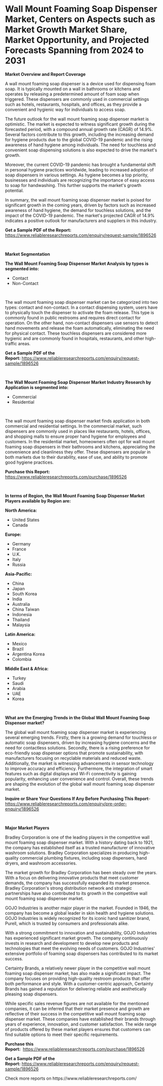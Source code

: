 <p><h1>Wall Mount Foaming Soap Dispenser Market, Centers on Aspects such as Market Growth Market Share, Market Opportunity, and Projected Forecasts Spanning from 2024 to 2031</h1></p><p><strong>Market Overview and Report Coverage</strong></p>
<p><p>A wall mount foaming soap dispenser is a device used for dispensing foam soap. It is typically mounted on a wall in bathrooms or kitchens and operates by releasing a predetermined amount of foam soap when triggered. These dispensers are commonly used in commercial settings such as hotels, restaurants, hospitals, and offices, as they provide a convenient and hygienic way for individuals to access soap.</p><p>The future outlook for the wall mount foaming soap dispenser market is optimistic. The market is expected to witness significant growth during the forecasted period, with a compound annual growth rate (CAGR) of 14.9%. Several factors contribute to this growth, including the increasing demand for hygiene products due to the global COVID-19 pandemic and the rising awareness of hand hygiene among individuals. The need for touchless and convenient soap dispensing solutions is also expected to drive the market's growth.</p><p>Moreover, the current COVID-19 pandemic has brought a fundamental shift in personal hygiene practices worldwide, leading to increased adoption of soap dispensers in various settings. As hygiene becomes a top priority, businesses and individuals are recognizing the importance of easy access to soap for handwashing. This further supports the market's growth potential.</p><p>In summary, the wall mount foaming soap dispenser market is poised for significant growth in the coming years, driven by factors such as increased awareness of hand hygiene, the demand for touchless solutions, and the impact of the COVID-19 pandemic. The market's projected CAGR of 14.9% indicates a positive outlook for manufacturers and suppliers in this industry.</p></p>
<p><strong>Get a Sample PDF of the Report:</strong> <a href="https://www.reliableresearchreports.com/enquiry/request-sample/1896526">https://www.reliableresearchreports.com/enquiry/request-sample/1896526</a></p>
<p>&nbsp;</p>
<p><strong>Market Segmentation</strong></p>
<p><strong>The Wall Mount Foaming Soap Dispenser Market Analysis by types is segmented into:</strong></p>
<p><ul><li>Contact</li><li>Non-Contact</li></ul></p>
<p>&nbsp;</p>
<p><p>The wall mount foaming soap dispenser market can be categorized into two types: contact and non-contact. In a contact dispensing system, users have to physically touch the dispenser to activate the foam release. This type is commonly found in public restrooms and requires direct contact for operation. On the other hand, non-contact dispensers use sensors to detect hand movements and release the foam automatically, eliminating the need for physical contact. These touchless dispensers are considered more hygienic and are commonly found in hospitals, restaurants, and other high-traffic areas.</p></p>
<p><strong>Get a Sample PDF of the Report:</strong>&nbsp;<a href="https://www.reliableresearchreports.com/enquiry/request-sample/1896526">https://www.reliableresearchreports.com/enquiry/request-sample/1896526</a></p>
<p>&nbsp;</p>
<p><strong>The Wall Mount Foaming Soap Dispenser Market Industry Research by Application is segmented into:</strong></p>
<p><ul><li>Commercial</li><li>Residential</li></ul></p>
<p>&nbsp;</p>
<p><p>The wall mount foaming soap dispenser market finds application in both commercial and residential settings. In the commercial market, such dispensers are commonly used in places like restaurants, hotels, offices, and shopping malls to ensure proper hand hygiene for employees and customers. In the residential market, homeowners often opt for wall mount foaming soap dispensers in their bathrooms and kitchens, appreciating the convenience and cleanliness they offer. These dispensers are popular in both markets due to their durability, ease of use, and ability to promote good hygiene practices.</p></p>
<p><strong>Purchase this Report:</strong>&nbsp; <a href="https://www.reliableresearchreports.com/purchase/1896526">https://www.reliableresearchreports.com/purchase/1896526</a></p>
<p>&nbsp;</p>
<p><strong>In terms of Region, the Wall Mount Foaming Soap Dispenser Market Players available by Region are:</strong></p>
<p>
    <p> <strong> North America: </strong>
        <ul>
            <li>United States</li>
            <li>Canada</li>
        </ul>
        </p> 
    <p> <strong> Europe: </strong>
        <ul>
            <li>Germany</li>
            <li>France</li>
            <li>U.K.</li>
            <li>Italy</li>
            <li>Russia</li>
        </ul>
        </p> 
    <p> <strong> Asia-Pacific: </strong>
        <ul>
            <li>China</li>
            <li>Japan</li>
            <li>South Korea</li>
            <li>India</li>
            <li>Australia</li>
            <li>China Taiwan</li>
            <li>Indonesia</li>
            <li>Thailand</li>
            <li>Malaysia</li>
        </ul>
        </p> 
    <p> <strong> Latin America: </strong>
        <ul>
            <li>Mexico</li>
            <li>Brazil</li>
            <li>Argentina Korea</li>
            <li>Colombia</li>
        </ul>
        </p> 
    <p> <strong> Middle East & Africa: </strong>
        <ul>
            <li>Turkey</li>
            <li>Saudi</li>
            <li>Arabia</li>
            <li>UAE</li>
            <li>Korea</li>
        </ul>
    </p>
    </p>
<p>&nbsp;</p>
<p><strong>What are the Emerging Trends in the Global Wall Mount Foaming Soap Dispenser market?</strong></p>
<p><p>The global wall mount foaming soap dispenser market is experiencing several emerging trends. Firstly, there is a growing demand for touchless or automatic soap dispensers, driven by increasing hygiene concerns and the need for contactless solutions. Secondly, there is a rising preference for eco-friendly soap dispenser options that promote sustainability, with manufacturers focusing on recyclable materials and reduced waste. Additionally, the market is witnessing advancements in sensor technology to improve accuracy and efficiency. Furthermore, the integration of smart features such as digital displays and Wi-Fi connectivity is gaining popularity, enhancing user convenience and control. Overall, these trends are shaping the evolution of the global wall mount foaming soap dispenser market.</p></p>
<p><strong>Inquire or Share Your Questions If Any Before Purchasing This Report</strong>- <a href="https://www.reliableresearchreports.com/enquiry/pre-order-enquiry/1896526">https://www.reliableresearchreports.com/enquiry/pre-order-enquiry/1896526</a></p>
<p>&nbsp;</p>
<p><strong>Major Market Players</strong></p>
<p><p>Bradley Corporation is one of the leading players in the competitive wall mount foaming soap dispenser market. With a history dating back to 1921, the company has established itself as a trusted manufacturer of innovative washroom solutions. Bradley Corporation specializes in producing high-quality commercial plumbing fixtures, including soap dispensers, hand dryers, and washroom accessories.</p><p>The market growth for Bradley Corporation has been steady over the years. With a focus on delivering innovative products that meet customer demands, the company has successfully expanded its market presence. Bradley Corporation's strong distribution network and strategic partnerships have also contributed to its growth in the competitive wall mount foaming soap dispenser market.</p><p>GOJO Industries is another major player in the market. Founded in 1946, the company has become a global leader in skin health and hygiene solutions. GOJO Industries is widely recognized for its iconic hand sanitizer brand, Purell, which is trusted by consumers and professionals alike.</p><p>With a strong commitment to innovation and sustainability, GOJO Industries has experienced significant market growth. The company continuously invests in research and development to develop new products and technologies that meet the evolving needs of customers. GOJO Industries' extensive portfolio of foaming soap dispensers has contributed to its market success.</p><p>Certainty Brands, a relatively newer player in the competitive wall mount foaming soap dispenser market, has also made a significant impact. The company focuses on providing high-quality restroom products that offer both performance and style. With a customer-centric approach, Certainty Brands has gained a reputation for delivering reliable and aesthetically pleasing soap dispensers.</p><p>While specific sales revenue figures are not available for the mentioned companies, it can be inferred that their market presence and growth are reflective of their success in the competitive wall mount foaming soap dispenser market. These companies have established their brands through years of experience, innovation, and customer satisfaction. The wide range of products offered by these market players ensures that customers can find suitable options to meet their specific requirements.</p></p>
<p><strong>Purchase this Report:</strong>&nbsp;&nbsp;<a href="https://www.reliableresearchreports.com/purchase/1896526">https://www.reliableresearchreports.com/purchase/1896526</a></p>
<p></p>
<p><strong>Get a Sample PDF of the Report:</strong>&nbsp;<a href="https://www.reliableresearchreports.com/enquiry/request-sample/1896526">https://www.reliableresearchreports.com/enquiry/request-sample/1896526</a></p>
<p>Check more reports on https://www.reliableresearchreports.com/</p>